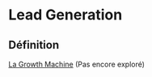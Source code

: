 # Lead Generation

## Définition
[La Growth Machine](https://lagrowthmachine.com/fr/guide-lead-generation/) (Pas encore exploré)